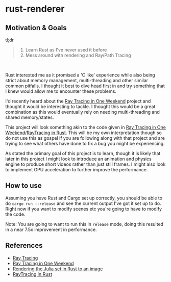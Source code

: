 # rust-renderer

## Motivation & Goals

tl;dr
> 1. Learn Rust as I've never used it before
>2. Mess around with rendering and Ray/Path Tracing

<br/>

Rust interested me as it promised a 'C like' experience while also being strict about memory management, multi-threading and other similar common pitfalls. I thought it best to dive head first in and try something that I knew would allow me to encounter these problems.

I'd recently heard about the [Ray Tracing in One Weekend](https://raytracing.github.io/books/RayTracingInOneWeekend.html) project and thought it would be interesting to tackle. I thought this would be a great combination as this would eventually rely on needing multi-threading and shared memory/states.

This project will look something akin to the code given in [Ray Tracing in One Weekend](https://raytracing.github.io/books/RayTracingInOneWeekend.html)/[RayTracing in Rust](https://misterdanb.github.io/raytracinginrust/). This will be my own interpretation though so do not use this as gospel if you are following along with that project and are trying to see what others have done to fix a bug you might be experiencing.

As stated the primary goal of this project is to learn, though it is likely that later in this project I might look to introduce an animation and physics engine to produce short videos rather than just still frames. I might also look to implement GPU acceleration to further improve the performance.

## How to use

Assuming you have Rust and Cargo set up correctly, you should be able to do `cargo run --release` and see the current output I've got it set up to do. Right now if you want to modify scenes etc you're going to have to modify the code. 

Note: You are going to want to run this in `release` mode, doing this resulted in a near 7.5x improvement in performance.

## References

- [Ray Tracing](https://raytracing.github.io/)
- [Ray Tracing in One Weekend](https://raytracing.github.io/books/RayTracingInOneWeekend.html)
- [Rendering the Julia set in Rust to an image](https://github.com/image-rs/image)
- [RayTracing in Rust](https://misterdanb.github.io/raytracinginrust/)
